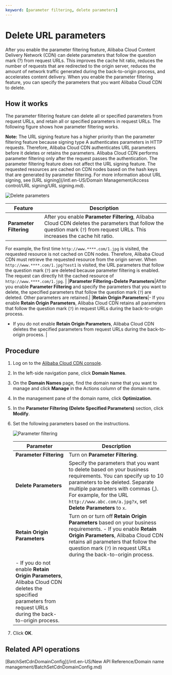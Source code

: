```yaml
---
keyword: [parameter filtering, delete parameters]
---
```


# Delete URL parameters

After you enable the parameter filtering feature, Alibaba Cloud Content Delivery Network \(CDN\) can delete parameters that follow the question mark \(?\) from request URLs. This improves the cache hit ratio, reduces the number of requests that are redirected to the origin server, reduces the amount of network traffic generated during the back-to-origin process, and accelerates content delivery. When you enable the parameter filtering feature, you can specify the parameters that you want Alibaba Cloud CDN to delete.

## How it works

The parameter filtering feature can delete all or specified parameters from request URLs, and retain all or specified parameters in request URLs. The following figure shows how parameter filtering works.

**Note:** The URL signing feature has a higher priority than the parameter filtering feature because signing type A authenticates parameters in HTTP requests. Therefore, Alibaba Cloud CDN authenticates URL parameters before it deletes or retains the parameters. Alibaba Cloud CDN performs parameter filtering only after the request passes the authentication. The parameter filtering feature does not affect the URL signing feature. The requested resources are cached on CDN nodes based on the hash keys that are generated by parameter filtering. For more information about URL signing, see [URL signing](/intl.en-US/Domain Management/Access control/URL signing/URL signing.md).

![Delete parameters](https://static-aliyun-doc.oss-accelerate.aliyuncs.com/assets/img/en-US/8068880261/p268608.png)

|Feature|Description|
|-------|-----------|
|**Parameter Filtering**|After you enable **Parameter Filtering**, Alibaba Cloud CDN deletes the parameters that follow the question mark \(`?`\) from request URLs. This increases the cache hit ratio.

For example, the first time `http://www.****.com/1.jpg` is visited, the requested resource is not cached on CDN nodes. Therefore, Alibaba Cloud CDN must retrieve the requested resource from the origin server. When `http://www.****.com/1.jpg?test1` is visited, the URL parameters that follow the question mark \(`?`\) are deleted because parameter filtering is enabled. The request can directly hit the cached resource of `http://www.****.com/1.jpg`. |
|**Parameter Filtering**+**Delete Parameters**|After you enable **Parameter Filtering** and specify the parameters that you want to delete, the specified parameters that follow the question mark \(`?`\) are deleted. Other parameters are retained.|
|**Retain Origin Parameters**|-   If you enable **Retain Origin Parameters**, Alibaba Cloud CDN retains all parameters that follow the question mark \(`?`\) in request URLs during the back-to-origin process.
-   If you do not enable **Retain Origin Parameters**, Alibaba Cloud CDN deletes the specified parameters from request URLs during the back-to-origin process. |

## Procedure

1.  Log on to the [Alibaba Cloud CDN console](https://cdn.console.aliyun.com).

2.  In the left-side navigation pane, click **Domain Names**.

3.  On the **Domain Names** page, find the domain name that you want to manage and click **Manage** in the Actions column of the domain name.

4.  In the management pane of the domain name, click **Optimization**.

5.  In the **Parameter Filtering \(Delete Specified Parameters\)** section, click **Modify**.

6.  Set the following parameters based on the instructions.

    ![Parameter filtering](https://static-aliyun-doc.oss-accelerate.aliyuncs.com/assets/img/en-US/4777259161/p7304.png)

    |Parameter|Description|
    |---------|-----------|
    |**Parameter Filtering**|Turn on **Parameter Filtering**.|
    |**Delete Parameters**|Specify the parameters that you want to delete based on your business requirements. You can specify up to 10 parameters to be deleted. Separate multiple parameters with commas \(,\). For example, for the URL `http://www.abc.com/a.jpg?x`, set **Delete Parameters** to `x`. |
    |**Retain Origin Parameters**|Turn on or turn off **Retain Origin Parameters** based on your business requirements.    -   If you enable **Retain Origin Parameters**, Alibaba Cloud CDN retains all parameters that follow the question mark \(`?`\) in request URLs during the back-to-origin process.
    -   If you do not enable **Retain Origin Parameters**, Alibaba Cloud CDN deletes the specified parameters from request URLs during the back-to-origin process. |

7.  Click **OK**.


## Related API operations

[BatchSetCdnDomainConfig](/intl.en-US/New API Reference/Domain name management/BatchSetCdnDomainConfig.md)

